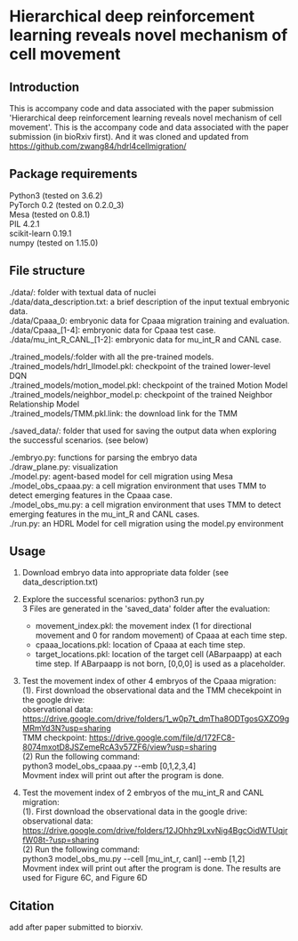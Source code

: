 # Hierarchical deep reinforcement learning reveals novel mechanism of cell movement

## Introduction
This is accompany code and data associated with the paper submission 'Hierarchical deep reinforcement learning reveals novel mechanism of cell movement'. This is the accompany code and data associated with the paper submission (in bioRxiv first). And it was cloned and updated from https://github.com/zwang84/hdrl4cellmigration/

## Package requirements
  Python3 (tested on 3.6.2) <br />
  PyTorch 0.2 (tested on 0.2.0_3) <br />
  Mesa (tested on 0.8.1) <br />
  PIL 4.2.1 <br />
  scikit-learn 0.19.1 <br />
  numpy (tested on 1.15.0) <br />
  
## File structure
  ./data/: folder with textual data of nuclei <br />
  ./data/data_description.txt: a brief description of the input textual embryonic data. <br />
  ./data/Cpaaa_0: embryonic data for Cpaaa migration training and evaluation. <br />
  ./data/Cpaaa_[1-4]: embryonic data for Cpaaa test case. <br />
  ./data/mu_int_R_CANL_[1-2]: embryonic data for mu_int_R and CANL case. <br />
  
  ./trained_models/:folder with all the pre-trained models. <br />
  ./trained_models/hdrl_llmodel.pkl: checkpoint of the trained lower-level DQN <br />
  ./trained_models/motion_model.pkl: checkpoint of the trained Motion Model <br />
  ./trained_models/neighbor_model.p: checkpoint of the trained Neighbor Relationship Model <br />
  ./trained_models/TMM.pkl.link: the download link for the TMM <br />
  
  ./saved_data/: folder that used for saving the output data when exploring the successful scenarios. (see below) <br />
  
  ./embryo.py: functions for parsing the embryo data <br />
  ./draw_plane.py: visualization <br />
  ./model.py: agent-based model for cell migration using Mesa <br />
  ./model_obs_cpaaa.py: a cell migration environment that uses TMM to detect emerging features in the Cpaaa case. <br />
  ./model_obs_mu.py: a cell migration environment that uses TMM to detect emerging features in the mu_int_R and CANL cases. <br />
  ./run.py: an HDRL Model for cell migration using the model.py environment <br />

## Usage
1. Download embryo data into appropriate data folder (see data_description.txt)
2. Explore the successful scenarios: python3 run.py <br />
   3 Files are generated in the 'saved_data' folder after the evaluation: <br />
     - movement_index.pkl: the movement index (1 for directional movement and 0 for random movement) of Cpaaa at each time step. <br />
     - cpaaa_locations.pkl: location of Cpaaa at each time step. <br />
     - target_locations.pkl: location of the target cell (ABarpaapp) at each time step. If ABarpaapp is not born, [0,0,0] is used as a placeholder. <br />

2. Test the movement index of other 4 embryos of the Cpaaa migration: <br />
  (1). First download the observational data and the TMM checekpoint in the google drive: <br /> observational data: https://drive.google.com/drive/folders/1_w0p7t_dmTha8ODTgosGXZO9gMRmYd3N?usp=sharing  <br />
  TMM checkpoint: https://drive.google.com/file/d/172FC8-8074mxotD8JSZemeRcA3v57ZF6/view?usp=sharing <br />
  (2) Run the following command: <br />
  python3 model_obs_cpaaa.py --emb [0,1,2,3,4] <br />
  Movment index will print out after the program is done. <br />

3. Test the movement index of 2 embryos of the mu_int_R and CANL migration: <br />
  (1). First download the observational data  in the google drive: <br /> observational data: https://drive.google.com/drive/folders/12JOhhz9LxvNig4BgcOidWTUqjrfW08t-?usp=sharing <br />
  (2) Run the following command: <br />
  python3 model_obs_mu.py --cell [mu_int_r, canl] --emb [1,2] <br />
  Movment index will print out after the program is done. The results are used for Figure 6C, and Figure 6D <br />



## Citation
add after paper submitted to biorxiv.

